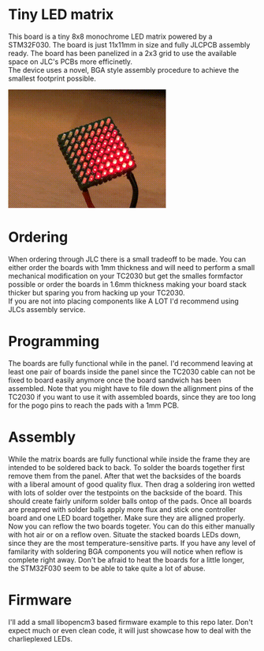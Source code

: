 Tiny LED matrix
===============

This board is a tiny 8x8 monochrome LED matrix powered by a STM32F030. The board is
just 11x11mm in size and fully JLCPCB assembly ready. The board has been panelized
in a 2x3 grid to use the available space on JLC's PCBs more efficinetly.  
The device uses a novel, BGA style assembly procedure to achieve the smallest footprint
possible.

![matrix animation showcase](/assets/tinymatrix.gif)

# Ordering
When ordering through JLC there is a small tradeoff to be made. You can either order the
boards with 1mm thickness and will need to perform a small mechanical modification on
your TC2030 but get the smalles formfactor possible or order the boards in 1.6mm thickness
making your board stack thicker but sparing you from hacking up your TC2030.  
If you are not into placing components like A LOT I'd recommend using JLCs assembly service.

# Programming
The boards are fully functional while in the panel. I'd recommend leaving at least one
pair of boards inside the panel since the TC2030 cable can not be fixed to board easily
anymore once the board sandwich has been assembled.
Note that you might have to file down the allignment pins of the TC2030 if you want to
use it with assembled boards, since they are too long for the pogo pins to reach the pads
with a 1mm PCB.

# Assembly
While the matrix boards are fully functional while inside the frame they are intended to
be soldered back to back. To solder the boards together first remove them from the panel.
After that wet the backsides of the boards with a liberal amount of good quality flux.
Then drag a soldering iron wetted with lots of solder over the testpoints on the backside
of the board. This should create fairly uniform solder balls ontop of the pads. Once all
boards are preapred with solder balls apply more flux and stick one controller board and
one LED board together. Make sure they are alligned properly. Now you can reflow the two
boards togeter. You can do this either manually with hot air or on a reflow oven. Situate
the stacked boards LEDs down, since they are the most temperature-sensitive parts. If you
have any level of familarity with soldering BGA components you will notice when reflow is
complete right away. Don't be afraid to heat the boards for a little longer, the STM32F030
seem to be able to take quite a lot of abuse.

# Firmware
I'll add a small libopencm3 based firmware example to this repo later. Don't expect much or
even clean code, it will just showcase how to deal with the charlieplexed LEDs.
